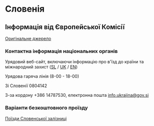# Словенія

## Інформація від Європейської Комісії

[Оригінальне джерело](https://ec.europa.eu/info/strategy/priorities-2019-2024/stronger-europe-world/eu-solidarity-ukraine/eu-assistance-ukraine/information-people-fleeing-war-ukraine_uk)

### Контактна інформація національних органів
Урядовий веб-сайт, включаючи інформацію про в'їзд до країни та міжнародний захист ([SL](https://www.gov.si/teme/pomoc-slovenije-drzavljanom-ukrajine/) / [UK](https://www.gov.si/en/topics/slovenias-assistance-to-the-citizens-of-ukraine/dopomoga-yaku-slovenya-nada-gromadyanam-ukrani/) / [EN](https://www.gov.si/en/topics/slovenias-assistance-to-the-citizens-of-ukraine/))

Урядова гаряча лінія (8-00 - 18-00)

Зі Словенії 0804142

З-за кордону +386 14787530, електронна пошта info.ukrajina@gov.si

### Варіанти безкоштовного проїзду

[Поїзди Словенської залізниці](https://potniski.sz.si/en/news/2022/03/free-public-transport-for-ukrainian-refugees-in-the-republic-of-slovenia/)